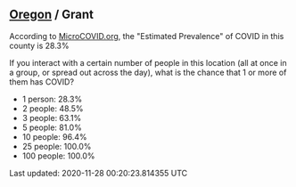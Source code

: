 
## [Oregon](/united-states/oregon) / Grant

According to [MicroCOVID.org](http://microcovid.org),
the "Estimated Prevalence" of COVID in this county is 28.3%

If you interact with a certain number of people in this location
(all at once in a group, or spread out across the day), what is the chance that
1 or more of them has COVID?

- 1 person: 28.3%
- 2 people: 48.5%
- 3 people: 63.1%
- 5 people: 81.0%
- 10 people: 96.4%
- 25 people: 100.0%
- 100 people: 100.0%

Last updated: 2020-11-28 00:20:23.814355 UTC
